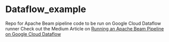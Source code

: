 # Dataflow_example
Repo for Apache Beam pipeline code to be run on Google Cloud Dataflow runner 
Check out the Medium Article on [Running an Apache Beam Pipeline on Google Cloud Dataflow](https://medium.com/@varunkrishna97/running-an-apache-beam-pipeline-on-google-cloud-dataflow-7afd62a737e4)
